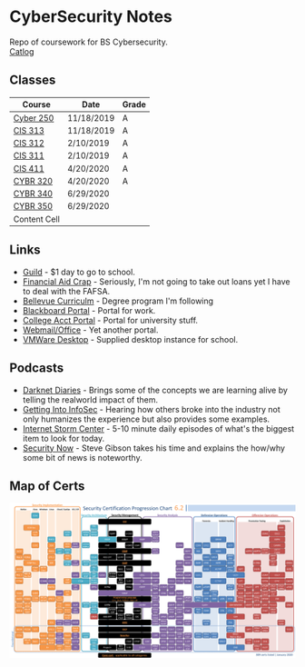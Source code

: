 # CyberSecurity Notes

Repo of coursework for BS Cybersecurity.  
[Catlog](./files/19-21-catalog.pdf)

## Classes

| Course | Date | Grade|  
| ------------- | ------------- | ------------- |  
| [Cyber 250](classes/CYBR250/CYBR250.md)  | 11/18/2019  | A |
| [CIS 313](classes/CIS313/CIS313.md) | 11/18/2019  | A |
| [CIS 312](classes/CIS312/ ) | 2/10/2019 | A |
| [CIS 311](classes/CIS311/ ) | 2/10/2019 | A |
| [CIS 411](classes/CIS411/ ) | 4/20/2020 | A |
| [CYBR 320](classes/CYBR320/ ) | 4/20/2020 | A |
| [CYBR 340](classes/CYBR340/ ) | 6/29/2020 | |
| [CYBR 350](classes/CYBR350/ ) | 6/29/2020 | |
| Content Cell  |

## Links
*  [Guild](https://www.guildeducation.com/) - $1 day to go to school.  
*  [Financial Aid Crap](https://bellevueuniversityfinancialaid.regenteducation.net/dashboard) - Seriously, I'm not going to take out loans yet I have to deal with the FAFSA.
*  [Bellevue Curriculm](https://www.bellevue.edu/degrees/bachelor/cybersecurity-bs-cohort/) - Degree program I'm following
*  [Blackboard Portal](https://cyberactive.bellevue.edu/) - Portal for work.
*  [College Acct Portal](https://bruin.bellevue.edu/) - Portal for university stuff.
*  [Webmail/Office]( https://outlook.office.com) - Yet another portal.
*  [VMWare Desktop](http://WORKSPACE.BELLEVUE.EDU) - Supplied desktop instance for school.

## Podcasts
*  [Darknet Diaries](https://darknetdiaries.com/) - Brings some of the concepts we are learning alive by telling the realworld impact of them.
*  [Getting Into InfoSec](https://gettingintoinfosec.com/) - Hearing how others broke into the industry not only humanizes the experience but also provides some examples.
*  [Internet Storm Center](https://isc.sans.edu/podcast.html) - 5-10 minute daily episodes of what's the biggest item to look for today.  
*  [Security Now](https://twit.tv/shows/security-now) - Steve Gibson takes his time and explains the how/why some bit of news is noteworthy.  


## Map of Certs
![Map of Certs](./files/Security_Cert_Map.png)

